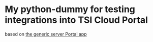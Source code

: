 # My python-dummy for testing integrations into TSI Cloud Portal

based on [the generic server Portal app](https://github.com/EMBL-EBI-TSI/cpa-instance.git)
